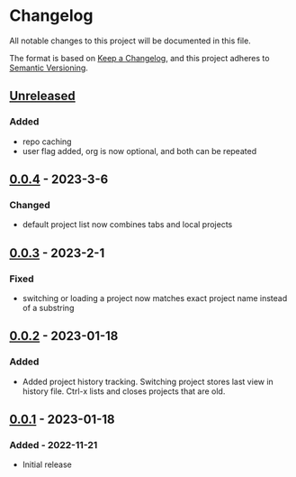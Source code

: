 # Changelog

All notable changes to this project will be documented in this file.

The format is based on [Keep a Changelog](https://keepachangelog.com/en/1.0.0/),
and this project adheres to [Semantic Versioning](https://semver.org/spec/v2.0.0.html).

## [Unreleased]

### Added

- repo caching
- user flag added, org is now optional, and both can be repeated

## [0.0.4] - 2023-3-6

### Changed

- default project list now combines tabs and local projects

## [0.0.3] - 2023-2-1

### Fixed

- switching or loading a project now matches exact project name instead of a substring

## [0.0.2] - 2023-01-18

### Added

- Added project history tracking. Switching project stores last view in history file. Ctrl-x lists
  and closes projects that are old.

## [0.0.1] - 2023-01-18

### Added - 2022-11-21

- Initial release

[unreleased]: https://github.com/taylorzr/meow/compare/v0.0.4...HEAD
[0.0.4]: https://github.com/taylorzr/meow/compare/v0.0.3...v0.0.4
[0.0.3]: https://github.com/taylorzr/meow/releases/tag/v0.0.2..v0.0.3
[0.0.2]: https://github.com/taylorzr/meow/releases/tag/v0.0.1..v0.0.2
[0.0.1]: https://github.com/taylorzr/meow/releases/tag/v0.0.1
